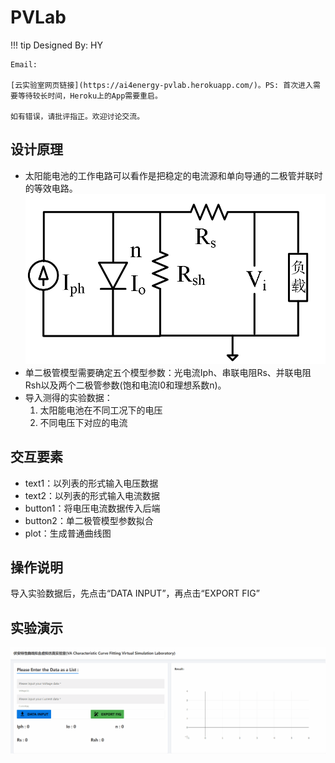 # PVLab

!!! tip
    Designed By: HY

    Email:

    [云实验室网页链接](https://ai4energy-pvlab.herokuapp.com/)。PS: 首次进入需要等待较长时间，Heroku上的App需要重启。

    如有错误，请批评指正。欢迎讨论交流。

## 设计原理
* 太阳能电池的工作电路可以看作是把稳定的电流源和单向导通的二极管并联时的等效电路。
![图一](../assets/PV_pic.png)
* 单二极管模型需要确定五个模型参数：光电流Iph、串联电阻Rs、并联电阻Rsh以及两个二极管参数(饱和电流I0和理想系数n)。
* 导入测得的实验数据：
  1. 太阳能电池在不同工况下的电压
  2. 不同电压下对应的电流

## 交互要素
* text1：以列表的形式输入电压数据
* text2：以列表的形式输入电流数据
* button1：将电压电流数据传入后端
* button2：单二极管模型参数拟合
* plot：生成普通曲线图

## 操作说明
导入实验数据后，先点击“DATA INPUT”，再点击“EXPORT FIG”
## 实验演示
![图二](../assets/PV_gif.gif)

